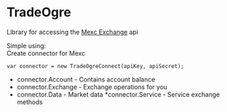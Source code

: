 # TradeOgre
Library for accessing the [Mexc Exchange](https://www.mexc.com/register?inviteCode=1PjWy) api  
  
Simple using:  
Create connector for Mexc
```
var connector = new TradeOgreConnect(apiKey, apiSecret);
```  
* connector.Account - Contains account balance
* connector.Exchange - Exchange operations for you
* connector.Data - Market data
*connector.Service - Service exchange methods